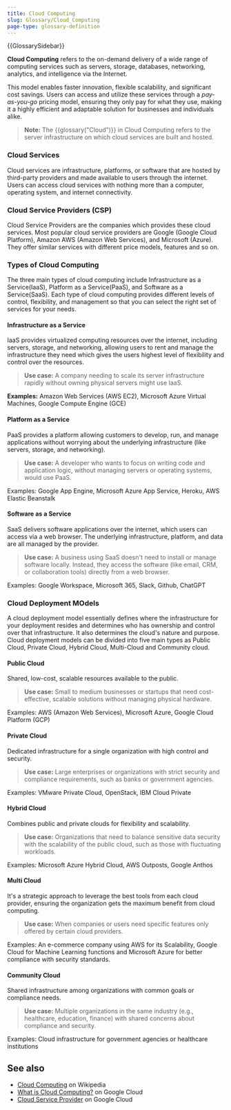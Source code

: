 ```yaml
---
title: Cloud Computing
slug: Glossary/Cloud_Computing
page-type: glossary-definition
---
```


{{GlossarySidebar}}

**Cloud Computing** refers to the on-demand delivery of a wide range of computing services such as servers, storage, databases, networking, analytics, and intelligence via the Internet.

This model enables faster innovation, flexible scalability, and significant cost savings. Users can access and utilize these services through a _pay-as-you-go_ pricing model, ensuring they only pay for what they use, making it a highly efficient and adaptable solution for businesses and individuals alike.

> **Note:** The {{glossary("Cloud")}} in Cloud Computing refers to the server infrastructure on which cloud services are built and hosted.

### Cloud Services

Cloud services are infrastructure, platforms, or software that are hosted by third-party providers and made available to users through the internet. Users can access cloud services with nothing more than a computer, operating system, and internet connectivity.

### Cloud Service Providers (CSP)

Cloud Service Providers are the companies which provides these cloud services. Most popular cloud service providers are Google (Google Cloud Platform), Amazon AWS (Amazon Web Services), and Microsoft (Azure). They offer similar services with different price models, features and so on.

### Types of Cloud Computing

The three main types of cloud computing include Infrastructure as a Service(IaaS), Platform as a Service(PaaS), and Software as a Service(SaaS). Each type of cloud computing provides different levels of control, flexibility, and management so that you can select the right set of services for your needs.

#### Infrastructure as a Service

IaaS provides virtualized computing resources over the internet, including servers, storage, and networking, allowing users to rent and manage the infrastructure they need which gives the users highest level of flexibility and control over the resources.

> **Use case:** A company needing to scale its server infrastructure rapidly without owning physical servers might use IaaS.

**Examples:** Amazon Web Services (AWS EC2), Microsoft Azure Virtual Machines, Google Compute Engine (GCE)

#### Platform as a Service

PaaS provides a platform allowing customers to develop, run, and manage applications without worrying about the underlying infrastructure (like servers, storage, and networking).

> **Use case:** A developer who wants to focus on writing code and application logic, without managing servers or operating systems, would use PaaS.

Examples: Google App Engine, Microsoft Azure App Service, Heroku, AWS Elastic Beanstalk

#### Software as a Service

SaaS delivers software applications over the internet, which users can access via a web browser. The underlying infrastructure, platform, and data are all managed by the provider.

> **Use case:** A business using SaaS doesn't need to install or manage software locally. Instead, they access the software (like email, CRM, or collaboration tools) directly from a web browser.

Examples: Google Workspace, Microsoft 365, Slack, Github, ChatGPT

### Cloud Deployment MOdels

A cloud deployment model essentially defines where the infrastructure for your deployment resides and determines who has ownership and control over that infrastructure. It also determines the cloud's nature and purpose. Cloud deployment models can be divided into five main types as Public Cloud, Private Cloud, Hybrid Cloud, Multi-Cloud and Community cloud.

#### Public Cloud

Shared, low-cost, scalable resources available to the public.

> **Use case:** Small to medium businesses or startups that need cost-effective, scalable solutions without managing physical hardware.

Examples: AWS (Amazon Web Services), Microsoft Azure, Google Cloud Platform (GCP)

#### Private Cloud

Dedicated infrastructure for a single organization with high control and security.

> **Use case:** Large enterprises or organizations with strict security and compliance requirements, such as banks or government agencies.

Examples: VMware Private Cloud, OpenStack, IBM Cloud Private

#### Hybrid Cloud

Combines public and private clouds for flexibility and scalability.

> **Use case:** Organizations that need to balance sensitive data security with the scalability of the public cloud, such as those with fluctuating workloads.

Examples: Microsoft Azure Hybrid Cloud, AWS Outposts, Google Anthos

#### Multi Cloud

It's a strategic approach to leverage the best tools from each cloud provider, ensuring the organization gets the maximum benefit from cloud computing.

> **Use case:** When companies or users need specific features only offered by certain cloud providers.

Examples: An e-commerce company using AWS for its Scalability, Google Cloud for Machine Learning functions and Microsoft Azure for better compliance with security standards.

#### Community Cloud

Shared infrastructure among organizations with common goals or compliance needs.

> **Use case:** Multiple organizations in the same industry (e.g., healthcare, education, finance) with shared concerns about compliance and security.

Examples: Cloud infrastructure for government agencies or healthcare institutions

## See also

- [Cloud Computing](https://en.wikipedia.org/wiki/Cloud_computing) on Wikipedia
- [What is Cloud Computing?](https://cloud.google.com/learn/what-is-cloud-computing?hl=en) on Google Cloud
- [Cloud Service Provider](https://cloud.google.com/learn/what-is-a-cloud-service-provider?hl=en) on Google Cloud
